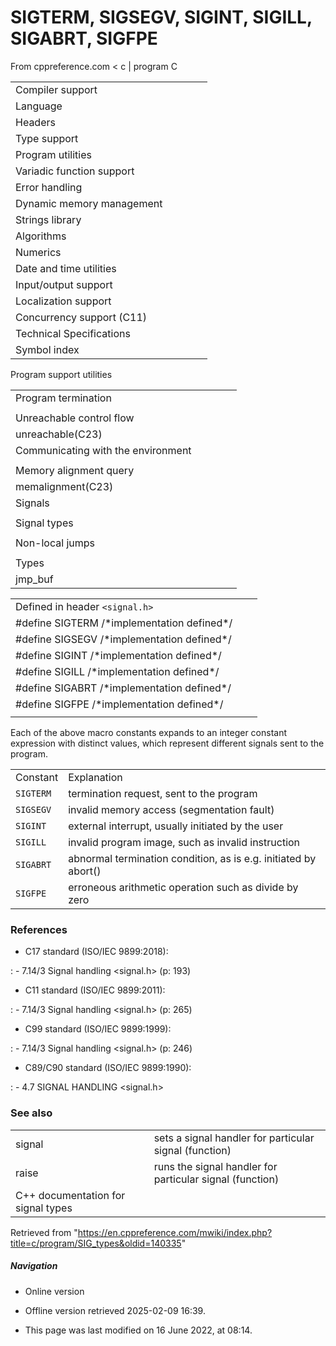 # SIGTERM, SIGSEGV, SIGINT, SIGILL, SIGABRT, SIGFPE

From cppreference.com
< c‎ | program
 C

|  |  |  |  |  |
| --- | --- | --- | --- | --- |
| Compiler support | | | | |
| Language | | | | |
| Headers | | | | |
| Type support | | | | |
| Program utilities | | | | |
| Variadic function support | | | | |
| Error handling | | | | |
| Dynamic memory management | | | | |
| Strings library | | | | |
| Algorithms | | | | |
| Numerics | | | | |
| Date and time utilities | | | | |
| Input/output support | | | | |
| Localization support | | | | |
| Concurrency support (C11) | | | | |
| Technical Specifications | | | | |
| Symbol index | | | | |

 Program support utilities

|  |  |  |  |  |
| --- | --- | --- | --- | --- |
| Program termination | | | | |
| |  |  |  |  |  | | --- | --- | --- | --- | --- | | abort | | | | | | exit | | | | | | quick_exit(C11) | | | | | | _Exit(C99) | | | | | | |  |  |  |  |  | | --- | --- | --- | --- | --- | | atexit | | | | | | at_quick_exit(C11) | | | | | | EXIT_SUCCESSEXIT_FAILURE | | | | | |
| Unreachable control flow | | | | |
| unreachable(C23) | | | | |
| Communicating with the environment | | | | |
| |  |  |  |  |  | | --- | --- | --- | --- | --- | | getenvgetenv_s(C11) | | | | | | |  |  |  |  |  | | --- | --- | --- | --- | --- | | system | | | | | |  | | | | | |
| Memory alignment query | | | | |
| memalignment(C23) | | | | |
| Signals | | | | |
| |  |  |  |  |  | | --- | --- | --- | --- | --- | | signal | | | | | | raise | | | | | | sig_atomic_t | | | | | | |  |  |  |  |  | | --- | --- | --- | --- | --- | | SIG_DFLSIG_IGN | | | | | | SIG_ERR | | | | | |
| Signal types | | | | |
| |  |  |  |  |  | | --- | --- | --- | --- | --- | | ****SIGABRTSIGFPESIGILL**** | | | | | | |  |  |  |  |  | | --- | --- | --- | --- | --- | | ****SIGINTSIGSEGVSIGTERM**** | | | | | |
| Non-local jumps | | | | |
| |  |  |  |  |  | | --- | --- | --- | --- | --- | | setjmp | | | | | | |  |  |  |  |  | | --- | --- | --- | --- | --- | | longjmp | | | | | |
| Types | | | | |
| jmp_buf | | | | |

|  |  |  |
| --- | --- | --- |
| Defined in header `<signal.h>` |  |  |
| #define SIGTERM /\*implementation defined\*/ |  |  |
| #define SIGSEGV /\*implementation defined\*/ |  |  |
| #define SIGINT /\*implementation defined\*/ |  |  |
| #define SIGILL /\*implementation defined\*/ |  |  |
| #define SIGABRT /\*implementation defined\*/ |  |  |
| #define SIGFPE /\*implementation defined\*/ |  |  |
|  |  |  |

Each of the above macro constants expands to an integer constant expression with distinct values, which represent different signals sent to the program.

|  |  |
| --- | --- |
| Constant | Explanation |
| `SIGTERM` | termination request, sent to the program |
| `SIGSEGV` | invalid memory access (segmentation fault) |
| `SIGINT` | external interrupt, usually initiated by the user |
| `SIGILL` | invalid program image, such as invalid instruction |
| `SIGABRT` | abnormal termination condition, as is e.g. initiated by abort() |
| `SIGFPE` | erroneous arithmetic operation such as divide by zero |

### References

- C17 standard (ISO/IEC 9899:2018):

:   - 7.14/3 Signal handling <signal.h> (p: 193)

- C11 standard (ISO/IEC 9899:2011):

:   - 7.14/3 Signal handling <signal.h> (p: 265)

- C99 standard (ISO/IEC 9899:1999):

:   - 7.14/3 Signal handling <signal.h> (p: 246)

- C89/C90 standard (ISO/IEC 9899:1990):

:   - 4.7 SIGNAL HANDLING <signal.h>

### See also

|  |  |
| --- | --- |
| signal | sets a signal handler for particular signal   (function) |
| raise | runs the signal handler for particular signal   (function) |
| C++ documentation for signal types | |

Retrieved from "<https://en.cppreference.com/mwiki/index.php?title=c/program/SIG_types&oldid=140335>"

##### Navigation

- Online version
- Offline version retrieved 2025-02-09 16:39.

- This page was last modified on 16 June 2022, at 08:14.